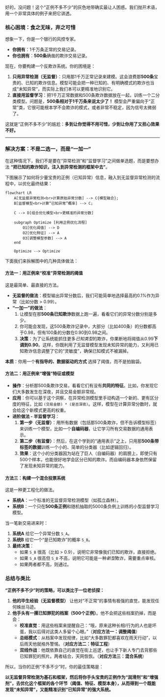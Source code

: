 好的，没问题！这个“正例不多不少”的灰色地带确实最让人困惑。我们抛开术语，用一个非常具体的例子来把它讲透。

### 核心困境：食之无味，弃之可惜

想象一下，你是一个银行的风控专家。

*   **你拥有**：1千万条正常的交易记录。
*   **你也拥有**：**500条**确凿的欺诈交易记录。

现在，你要构建一个反欺诈系统。你的困境是：

1.  **只用异常检测（无监督）**：只用那1千万正常记录来建模。这会浪费那**500条**宝贵的、已知的欺诈信息。模型可能会把一种已知的、有明确模式的欺诈也当成“未知异常”，而实际上我们本可以更精准地识别它。
2.  **直接用监督学习**：把1千万正常数据和500条欺诈数据放在一起，训练一个二分类模型。问题是，**500条相对于1千万条来说太少了！** 模型会严重偏向于“正常”类，它很可能根本学不会欺诈的模式，或者非常不稳定，因为信号太微弱了。

这就是“正例不多不少”的尴尬：**多到让你觉得不用可惜，少到让你用了又担心效果不好。**

---

### 解决方案：不是二选一，而是“一加一”

在这种情况下，我们不是要在“异常检测”和“监督学习”之间做单选题，而是要想办法 **“把已知的欺诈知识，注入到异常检测的框架中去”**。

下图展示了如何将少量宝贵的正例（已知异常）信息，融入到无监督异常检测的流程中，以优化最终结果：

```mermaid
flowchart LR
    A[无监督异常检测<br>计算原始异常分数] --> C{模型融合};
    B[监督模型<br>计算“已知异常”概率] --> C;

    C --> D[组合优化模型<br>更精准的异常分数]

    subgraph Optimize [利用正例优化流程]
        O1[优化阈值] --> D
        O2[优化特征] --> A
        O3[调整模型参数] --> A
    end

    Optimize --> Optimize
```

下面我们来拆解图中的几种具体做法：

#### 方法一：用正例来“校准”异常检测的阈值

这是最简单、最直接的方法。

*   **无监督的做法**：模型输出异常分数后，我们可能简单地选择最高的0.1%作为异常（比如分数 > 0.99）。
*   **“一加一”的做法**：
    1.  让模型在那**500条已知欺诈**数据上跑一遍，看看它们的异常分数分别是多少。
    2.  你可能会发现，这500条欺诈记录中，大部分（比如400条）的分数都高于0.98，但有100条的分数在0.90到0.98之间。
    3.  **决策**：为了让系统能抓住更多*已知类型*的欺诈，你果断地将阈值从0.99**下调到0.90**。这样，你既利用了无监督模型发现未知异常的能力，又利用已知欺诈信息调整了它的“灵敏度”，确保已知模式不被漏掉。

**本质**：你用一个**有指导的、数据驱动的方式** 选择了阈值，而不是拍脑袋。

#### 方法二：用正例来“增强”特征或模型

*   **操作**：分析那500条欺诈交易，看看它们有没有**共同的特征**。比如，你发现它们大多数发生在深夜，并且交易金额非常规。
*   **应用**：你可以基于这个洞察，在异常检测模型里手动构造一个新的、更有区分度的特征，比如 `(交易金额) * (是否深夜)`。这样，模型在计算异常分数时，就会给这个新模式更高的权重。
*   **进阶做法 - 半监督学习**：
    1.  **第一步（无监督）**：用所有数据（包括那500条欺诈，但不告诉模型标签）来训练一个模型，比如一个**自编码器**，让它学习所有交易数据的通用表示。
    2.  **第二步（有监督）**：然后，在这个学到的“通用表示”之上，只用那**500条带标签的数据**训练一个小的、简单的分类器（比如逻辑回归）。
    3.  **效果**：这个小的分类器因为站在了巨人（自编码器）的肩膀上，即使只有500个样本，也能很好地学会区分已知的欺诈。而自编码器本身依然保留了发现未知异常的能力。

#### 方法三：构建一个混合投票系统

这是一种更工程化的做法。

*   **系统A**：一个标准的无监督异常检测模型（如孤立森林）。
*   **系统B**：一个只在**500条正例**和随机抽取的5000条负例上训练的小型监督学习模型。

当一笔新交易进来时：
1.  **系统A** 给它一个异常分数 `S_A`。
2.  **系统B** 给它一个“是已知欺诈”的概率 `S_B`。
3.  **最终决策**：
    *   如果 `S_B` 很高（比如 > 0.9），说明它非常像我们已知的欺诈，直接拒绝。
    *   如果 `S_A` 很高但 `S_B` 不高，说明它可能是一种*新型*欺诈，需要重点审核。
    *   如果两者都不高，则通过。

### 总结与类比

**“正例不多不少”时的策略，可以类比于一位老侦探：**

1.  **他的毕生经验（无监督模型）** 让他对“不正常”的事情有极强的直觉，能发现任何蛛丝马迹。
2.  **他手头有一摞已知罪犯的档案（500个正例）**。他不会把这些档案扔掉，而是会：
    *   **校准直觉**：用这些档案来提醒自己：“哦，原来这种长相/行为的人也是坏蛋，我以后得对这类人多留个心眼。”（**对应方法一：调整阈值**）
    *   **总结模式**：从档案中发现规律，比如“大多数罪犯都喜欢在雨天行动”，以后雨天他就格外警惕。（**对应方法二：特征工程**）
    *   **双线作战**：他既依靠自己的直觉在街上巡逻，也让手下新人专门去背那些已知罪犯的照片。两者结合，天网恢恢。（**对应方法三：混合系统**）

所以，当你的正例“不多不少”时，你的最佳策略是：

**以无监督异常检测为基石和框架，然后将你手头宝贵的正例作为“润滑剂”和“增强剂”，去优化这个框架的各个环节（阈值、特征、模型本身），从而得到一个既能发现“未知异常”，又能精准识别“已知异常”的强大系统。**